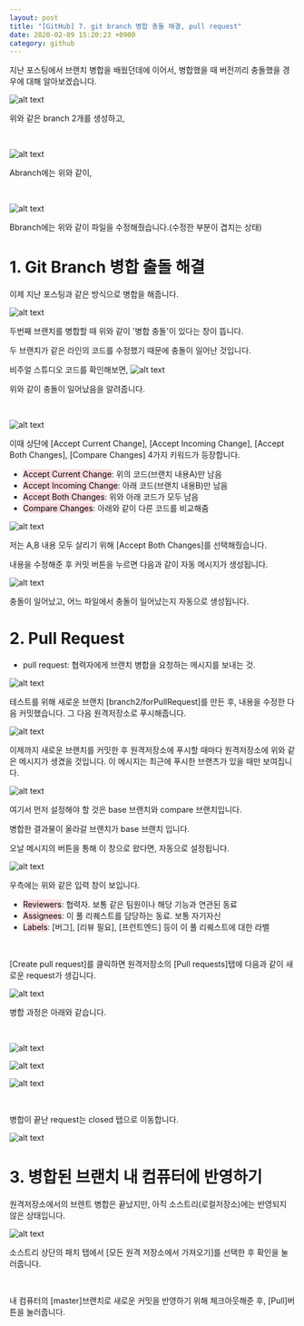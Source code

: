 ```yaml
---
layout: post
title: "[GitHub] 7. git branch 병합 충돌 해결, pull request"
date: 2020-02-09 15:20:23 +0900
category: github
---
```


지난 포스팅에서 브랜치 병합을 배웠던데에 이어서, 병합했을 때 버전끼리 충돌했을 경우에 대해 알아보겠습니다.

![alt text](/public/img/github_37.png)

위와 같은 branch 2개를 생성하고,

<br>

![alt text](/public/img/github_38.png)

Abranch에는 위와 같이,

<br>

![alt text](/public/img/github_39.png)

Bbranch에는 위와 같이 파일을 수정해줬습니다.(수정한 부분이 겹치는 상태)

# 1. Git Branch 병합 출돌 해결

이제 지난 포스팅과 같은 방식으로 병합을 해줍니다.

![alt text](/public/img/github_40.png)

두번째 브랜치를 병합할 때 위와 같이 '병합 충돌'이 있다는 창이 뜹니다.

두 브랜치가 같은 라인의 코드를 수정했기 때문에 충돌이 일어난 것입니다.

비주얼 스튜디오 코드를 확인해보면,
![alt text](/public/img/github_41.png)

위와 같이 충돌이 일어났음을 알려줍니다.

<br>

![alt text](/public/img/github_42.png)

이때 상단에 [Accept Current Change], [Accept Incoming Change], [Accept Both Changes], [Compare Changes] 4가지 키워드가 등장합니다.

- <mark style="background-color: #ffdce0">Accept Current Change</mark>: 위의 코드(브랜치 내용A)만 남음
- <mark style="background-color: #ffdce0">Accept Incoming Change</mark>: 아래 코드(브랜치 내용B)만 남음
- <mark style="background-color: #ffdce0">Accept Both Changes</mark>: 위와 아래 코드가 모두 남음
- <mark style="background-color: #ffdce0">Compare Changes</mark>: 아래와 같이 다른 코드를 비교해줌

![alt text](/public/img/github_43.png)

저는 A,B 내용 모두 살리기 위해 [Accept Both Changes]를 선택해줬습니다.

내용을 수정해준 후 커밋 버튼을 누르면 다음과 같이 자동 메시지가 생성됩니다.

![alt text](/public/img/github_44.png)

충돌이 일어났고, 어느 파일에서 충돌이 일어났는지 자동으로 생성됩니다.

# 2. Pull Request

- pull request: 협력자에게 브랜치 병합을 요청하는 메시지를 보내는 것.

![alt text](/public/img/github_45.png)

테스트를 위해 새로운 브랜치 [branch2/forPullRequest]를 만든 후, 내용을 수정한 다음 커밋했습니다.
그 다음 원격저장소로 푸시해줍니다.

![alt text](/public/img/github_46.png)

이제까지 새로운 브랜치를 커밋한 후 원격저장소에 푸시할 때마다 원격저장소에 위와 같은 메시지가 생겼을 것입니다.
이 메시지는 최근에 푸시한 브랜츠가 있을 때만 보여집니다.

![alt text](/public/img/github_47.png)

여기서 먼저 설정해야 할 것은 base 브랜치와 compare 브랜치입니다.

병합한 결과물이 올라갈 브랜치가 base 브랜치 입니다.

오날 메시지의 버튼을 통해 이 창으로 왔다면, 자동으로 설정됩니다.

![alt text](/public/img/github_48.png)

우측에는 위와 같은 입력 창이 보입니다.

- <mark style="background-color: #ffdce0">Reviewers</mark>: 협력자. 보통 같은 팀원이나 해당 기능과 연관된 동료
- <mark style="background-color: #ffdce0">Assignees</mark>: 이 풀 리퀘스트를 담당하는 동료. 보통 자기자신
- <mark style="background-color: #ffdce0">Labels</mark>: [버그], [리뷰 필요], [프런트엔드] 등이 이 풀 리퀘스트에 대한 라벨

<br>

[Create pull request]를 클릭하면 원격저장소의 [Pull requests]탭에 다음과 같이 새로운 request가 생깁니다.

![alt text](/public/img/github_49.png)

병합 과정은 아래와 같습니다.

<br>

![alt text](/public/img/github_50.png)

![alt text](/public/img/github_51.png)

![alt text](/public/img/github_52.png)

<br>

병합이 끝난 request는 closed 탭으로 이동합니다.

![alt text](/public/img/github_53.png)

# 3. 병합된 브랜치 내 컴퓨터에 반영하기

원격저장소에서의 브렌트 병합은 끝났지만, 아직 소스트리(로컬저장소)에는 반영되지 않은 상태입니다.

![alt text](/public/img/github_54.png)

소스트리 상단의 패치 탭에서 [모든 원격 저장소에서 가져오기]를 선택한 후 확인을 눌러줍니다.

<br>

내 컴퓨터의 [master]브랜치로 새로운 커밋을 반영하기 위해 체크아웃해준 후, [Pull]버튼을 눌러줍니다.

